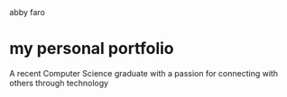 <!DOCTYPE html>
<html>
  <head>
    <link rel="stylesheet" type="text/css" href="assets/style.css">
     abby faro 
  </head>

  <body>
    <h1>
      my personal portfolio
    </h1>
    <p>A recent Computer Science graduate with a passion for connecting with others through technology
    </p>
  </body>
</html>

